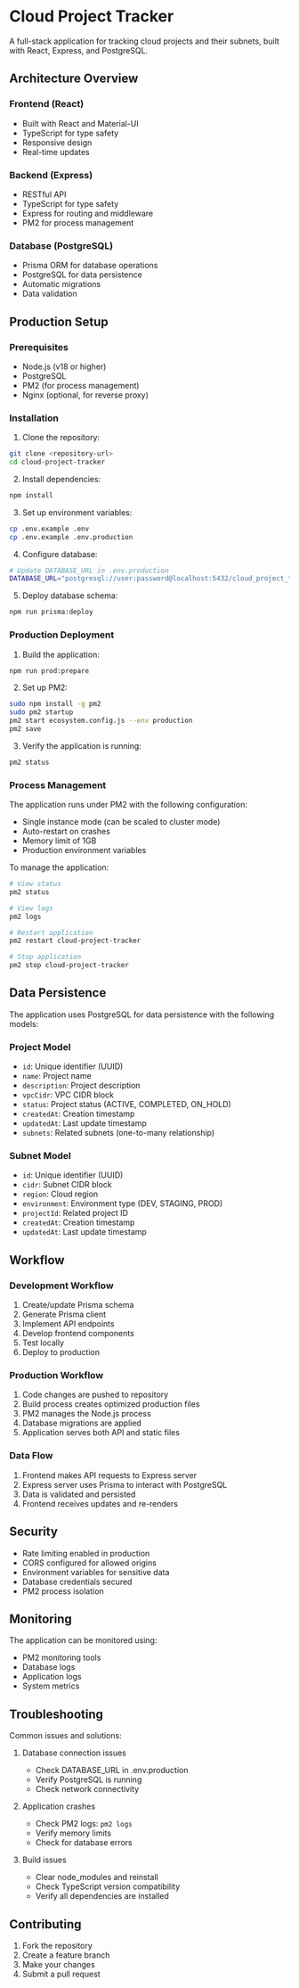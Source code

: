 # Cloud Project Tracker

A full-stack application for tracking cloud projects and their subnets, built with React, Express, and PostgreSQL.

## Architecture Overview

### Frontend (React)
- Built with React and Material-UI
- TypeScript for type safety
- Responsive design
- Real-time updates

### Backend (Express)
- RESTful API
- TypeScript for type safety
- Express for routing and middleware
- PM2 for process management

### Database (PostgreSQL)
- Prisma ORM for database operations
- PostgreSQL for data persistence
- Automatic migrations
- Data validation

## Production Setup

### Prerequisites
- Node.js (v18 or higher)
- PostgreSQL
- PM2 (for process management)
- Nginx (optional, for reverse proxy)

### Installation

1. Clone the repository:
```bash
git clone <repository-url>
cd cloud-project-tracker
```

2. Install dependencies:
```bash
npm install
```

3. Set up environment variables:
```bash
cp .env.example .env
cp .env.example .env.production
```

4. Configure database:
```bash
# Update DATABASE_URL in .env.production
DATABASE_URL="postgresql://user:password@localhost:5432/cloud_project_tracker?schema=public"
```

5. Deploy database schema:
```bash
npm run prisma:deploy
```

### Production Deployment

1. Build the application:
```bash
npm run prod:prepare
```

2. Set up PM2:
```bash
sudo npm install -g pm2
sudo pm2 startup
pm2 start ecosystem.config.js --env production
pm2 save
```

3. Verify the application is running:
```bash
pm2 status
```

### Process Management

The application runs under PM2 with the following configuration:
- Single instance mode (can be scaled to cluster mode)
- Auto-restart on crashes
- Memory limit of 1GB
- Production environment variables

To manage the application:
```bash
# View status
pm2 status

# View logs
pm2 logs

# Restart application
pm2 restart cloud-project-tracker

# Stop application
pm2 stop cloud-project-tracker
```

## Data Persistence

The application uses PostgreSQL for data persistence with the following models:

### Project Model
- `id`: Unique identifier (UUID)
- `name`: Project name
- `description`: Project description
- `vpcCidr`: VPC CIDR block
- `status`: Project status (ACTIVE, COMPLETED, ON_HOLD)
- `createdAt`: Creation timestamp
- `updatedAt`: Last update timestamp
- `subnets`: Related subnets (one-to-many relationship)

### Subnet Model
- `id`: Unique identifier (UUID)
- `cidr`: Subnet CIDR block
- `region`: Cloud region
- `environment`: Environment type (DEV, STAGING, PROD)
- `projectId`: Related project ID
- `createdAt`: Creation timestamp
- `updatedAt`: Last update timestamp

## Workflow

### Development Workflow
1. Create/update Prisma schema
2. Generate Prisma client
3. Implement API endpoints
4. Develop frontend components
5. Test locally
6. Deploy to production

### Production Workflow
1. Code changes are pushed to repository
2. Build process creates optimized production files
3. PM2 manages the Node.js process
4. Database migrations are applied
5. Application serves both API and static files

### Data Flow
1. Frontend makes API requests to Express server
2. Express server uses Prisma to interact with PostgreSQL
3. Data is validated and persisted
4. Frontend receives updates and re-renders

## Security

- Rate limiting enabled in production
- CORS configured for allowed origins
- Environment variables for sensitive data
- Database credentials secured
- PM2 process isolation

## Monitoring

The application can be monitored using:
- PM2 monitoring tools
- Database logs
- Application logs
- System metrics

## Troubleshooting

Common issues and solutions:
1. Database connection issues
   - Check DATABASE_URL in .env.production
   - Verify PostgreSQL is running
   - Check network connectivity

2. Application crashes
   - Check PM2 logs: `pm2 logs`
   - Verify memory limits
   - Check for database errors

3. Build issues
   - Clear node_modules and reinstall
   - Check TypeScript version compatibility
   - Verify all dependencies are installed

## Contributing

1. Fork the repository
2. Create a feature branch
3. Make your changes
4. Submit a pull request
